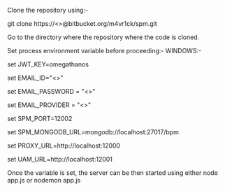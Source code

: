 Clone the repository using:-

git clone https://<>@bitbucket.org/m4vr1ck/spm.git

Go to the directory where the repository where the code is cloned.

Set process environment variable before proceeding:- WINDOWS:- 

set JWT_KEY=omegathanos

set EMAIL_ID="<>"

set EMAIL_PASSWORD = "<>"

set EMAIL_PROVIDER = "<>"

set SPM_PORT=12002

set SPM_MONGODB_URL=mongodb://localhost:27017/bpm

set PROXY_URL=http://localhost:12000

set UAM_URL=http://localhost:12001

Once the variable is set, the server can be then started using either node app.js or nodemon app.js
